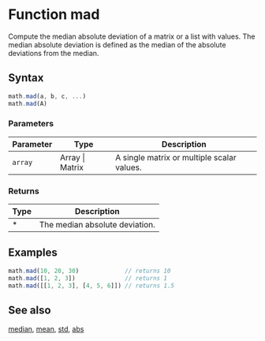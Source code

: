 <!-- Note: This file is automatically generated from source code comments. Changes made in this file will be overridden. -->
# Function mad
Compute the median absolute deviation of a matrix or a list with values.
The median absolute deviation is defined as the median of the absolute
deviations from the median.
## Syntax
```js
math.mad(a, b, c, ...)
math.mad(A)
```
### Parameters
Parameter | Type | Description
--------- | ---- | -----------
`array` | Array &#124; Matrix |  A single matrix or multiple scalar values.
### Returns
Type | Description
---- | -----------
* | The median absolute deviation.
## Examples
```js
math.mad(10, 20, 30)             // returns 10
math.mad([1, 2, 3])              // returns 1
math.mad([[1, 2, 3], [4, 5, 6]]) // returns 1.5
```
## See also
[median](median.md),
[mean](mean.md),
[std](std.md),
[abs](abs.md)
